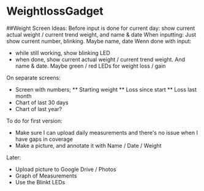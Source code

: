 # WeightlossGadget

##Weight Screen Ideas:
Before input is done for current day: show current actual weight / current trend weight, and name & date
When inputting: Just show current number, blinking. Maybe name, date
Wenn done with input:
* while still working, show blinking LED
* when done, show current actual weight / current trend weight. And name & date. Maybe green / red LEDs for weight loss / gain

On separate screens:
* Screen with numbers;
** Starting weight
** Loss since start
** Loss last month
* Chart of last 30 days
* Chart of last year?

To do for first version:
- Make sure I can upload daily measurements and there's no issue when I have gaps in coverage
- Make a picture, and annotate it with Name / Date / Weight

Later:
- Upload picture to Google Drive / Photos
- Graph of Measurements
- Use the Blinkt LEDs